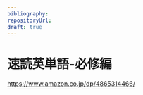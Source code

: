 ```yaml
---
bibliography: 
repositoryUrl:
draft: true
---
```


# 速読英単語-必修編

https://www.amazon.co.jp/dp/4865314466/
